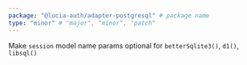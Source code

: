 ```yaml
---
package: "@lucia-auth/adapter-postgresql" # package name
type: "minor" # "major", "minor", "patch"
---
```


Make `session` model name params optional for `betterSqlite3()`, `d1()`, `libsql()`